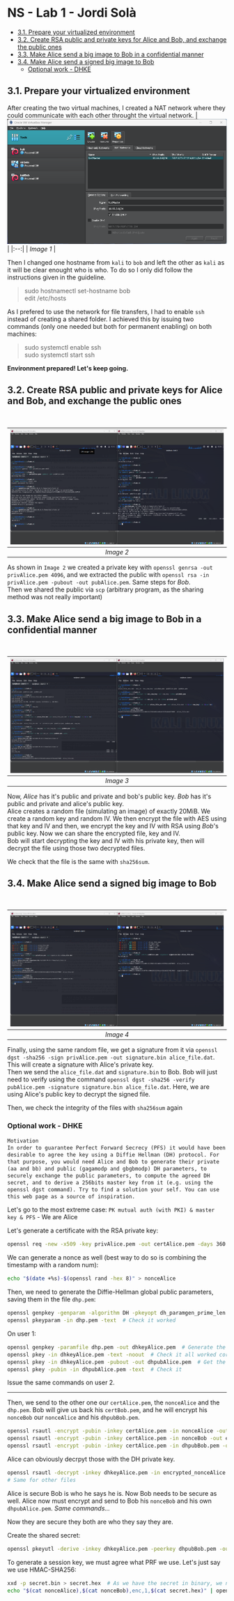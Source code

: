 # NS - Lab 1 - Jordi Solà <!-- omit in toc -->

- [3.1. Prepare your virtualized environment](#31-prepare-your-virtualized-environment)
- [3.2. Create RSA public and private keys for Alice and Bob, and exchange the public ones](#32-create-rsa-public-and-private-keys-for-alice-and-bob-and-exchange-the-public-ones)
- [3.3. Make Alice send a big image to Bob in a confidential manner](#33-make-alice-send-a-big-image-to-bob-in-a-confidential-manner)
- [3.4. Make Alice send a signed big image to Bob](#34-make-alice-send-a-signed-big-image-to-bob)
  - [Optional work - DHKE](#optional-work---dhke)

<div style="page-break-after: always;"></div>

## 3.1. Prepare your virtualized environment

After creating the two virtual machines, I created a NAT network where they could communicate with each other throught the virtual network.
| ![](img/1.png) | 
|:--:| 
| *Image 1* |

Then I changed one hostname from `kali` to `bob` and left the other as `kali` as it will be clear enought who is who. To do so I only did follow the instructions given in the guideline.

> sudo hostnamectl set-hostname bob <br>
> edit /etc/hosts

As I prefered to use the network for file transfers, I had to enable `ssh` instead of creating a shared folder. I achieved this by issuing two commands (only one needed but both for permanent enabling) on both machines:

> sudo systemctl enable ssh <br>
> sudo systemctl start ssh

**Environment prepared! Let's keep going.**

<div style="page-break-after: always;"></div>

## 3.2. Create RSA public and private keys for Alice and Bob, and exchange the public ones

<br>

| ![](img/2.png) | 
|:--:| 
| *Image 2* |

As shown in `Image 2` we created a private key with `openssl genrsa -out privAlice.pem 4096`, and we extracted the public with `openssl rsa -in privAlice.pem -pubout -out pubAlice.pem`. Same steps for *Bob*. <br>
Then we shared the public via `scp` (arbitrary program, as the sharing method was not really important)

<div style="page-break-after: always;"></div>

## 3.3. Make Alice send a big image to Bob in a confidential manner

<br>

| ![](img/3.png) | 
|:--:| 
| *Image 3* |

Now, *Alice* has it's public and private and bob's public key. *Bob* has it's public and private and alice's public key. <br>
Alice creates a random file (simulating an image) of exactly 20MiB. We create a random key and random IV. We then encrypt the file with AES using that key and IV and then, we encrypt the key and IV with RSA using *Bob*'s public key. Now we can share the encrypted file, key and IV. <br>
Bob will start decrypting the key and IV with his private key, then will decrypt the file using those two decrypted files.

We check that the file is the same with `sha256sum`.

<div style="page-break-after: always;"></div>

## 3.4. Make Alice send a signed big image to Bob

<br>

| ![](img/4.png) | 
|:--:| 
| *Image 4* |

Finally, using the same random file, we get a signature from it via `openssl dgst -sha256 -sign privAlice.pem -out signature.bin alice_file.dat`. This will create a signature with Alice's private key. <br>
Then we send the `alice_file.dat` and `signature.bin` to Bob. Bob will just need to verify using the command `openssl dgst -sha256 -verify pubAlice.pem -signature signature.bin alice_file.dat`. Here, we are using Alice's public key to decrypt the signed file.

Then, we check the integrity of the files with `sha256sum` again


### Optional work - DHKE

    Motivation
    In order to guarantee Perfect Forward Secrecy (PFS) it would have been desirable to agree the key using a Diffie Hellman (DH) protocol. For that purpose, you would need Alice and Bob to generate their private (aa and bb) and public (gagamodp and gbgbmodp) DH parameters, to securely exchange the public parameters, to compute the agreed DH secret, and to derive a 256bits master key from it (e.g. using the openssl dgst command). Try to find a solution your self. You can use this web page as a source of inspiration.

Let's go to the most extreme case: `PK mutual auth (with PKI) & master key & PFS` - We are Alice

Let's generate a certificate with the RSA private key:
```bash
openssl req -new -x509 -key privAlice.pem -out certAlice.pem -days 360
```

We can generate a nonce as well (best way to do so is combining the timestamp with a random num):
```bash
echo "$(date +%s)-$(openssl rand -hex 8)" > nonceAlice
```

Then, we need to generate the Diffie-Hellman global public parameters, saving them in the file `dhp.pem`:
```bash
openssl genpkey -genparam -algorithm DH -pkeyopt dh_paramgen_prime_len:2048 -out dhp.pem
openssl pkeyparam -in dhp.pem -text  # Check it worked
```

On user 1:
```bash
openssl genpkey -paramfile dhp.pem -out dhkeyAlice.pem  # Generate the private and public key
openssl pkey -in dhkeyAlice.pem -text -noout  # Check it all worked correctly
openssl pkey -in dhkeyAlice.pem -pubout -out dhpubAlice.pem  # Get the public key from the private one
openssl pkey -pubin -in dhpubAlice.pem -text  # Check it
```
Issue the same commands on user 2.

---

Then, we send to the other one our `certAlice.pem`, the `nonceAlice` and the `dhp.pem`.
Bob will give us back his `certBob.pem`, and he will encrypt his `nonceBob` our `nonceAlice` and his `dhpubBob.pem`.
```bash
openssl rsautl -encrypt -pubin -inkey certAlice.pem -in nonceAlice -out encrypted_nonceAlice
openssl rsautl -encrypt -pubin -inkey certAlice.pem -in nonceBob -out encrypted_nonceBob
openssl rsautl -encrypt -pubin -inkey certAlice.pem -in dhpubBob.pem -out encrypted_dhpubBob.pem
```

Alice can obviously decrpyt those with the DH private key.
```bash
openssl rsautl -decrypt -inkey dhkeyAlice.pem -in encrypted_nonceAlice -out nonceAlice
# Same for other files
```

Alice is secure Bob is who he says he is. Now Bob needs to be secure as well.
Alice now must encrypt and send to Bob his `nonceBob` and his own `dhpubAlice.pem`.
_Same commands..._

Now they are secure they both are who they say they are.

Create the shared secret:
```bash
openssl pkeyutl -derive -inkey dhkeyAlice.pem -peerkey dhpubBob.pem -out secret.bin
```

To generate a session key, we must agree what PRF we use. Let's just say we use HMAC-SHA256:

```bash
xxd -p secret.bin > secret.hex  # As we have the secret in binary, we need it in hex (it is not correct as it includes newlines in this file but as long as they both generate the key in the same way, it will always work)
echo "$(cat nonceAlice),$(cat nonceBob),enc,1,$(cat secret.hex)" | openssl dgst -sha3-256 -hex | awk '{print $2}' > k_enc_A_B.hex
```